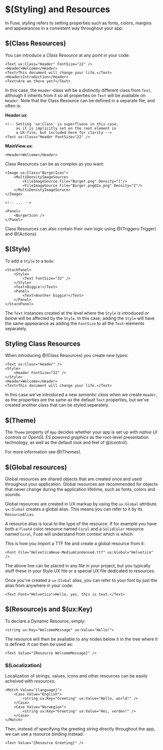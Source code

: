 # $(Styling) and Resources

In Fuse, styling refers to setting properties such as fonts, colors, margins and appearances in a consistent way throughout your app.

## $(Class Resources)

You can introduce a _Class Resource_ at any point in your code:

	<Text ux:Class="Header" FontSize="22" />
	<Header>Welcome</Header>
	<Text>This document will change your life.</Text>
	<Header>Introduction</Header>
	<Text>Are we there yet?</Text>

In this case, the `Header`-class will be a distinctly different class from `Text`, although it inherits from it so all properties on `Text` will be available on `Header`. Note that the Class Resource can be defined in a separate file, and often is:

__Header.ux__:

	<!-- Setting 'ux:Class' is superfluous in this case,
		 as it is implicitly set on the root element in
		 a UX-file, but included here for clarity -->
	<Text ux:Class="Header FontSize="22" />

__MainView.ux__:

	<Header>Welcome</Header>

Class Resources can be as complex as you want:

	<Image ux:Class="BurgerIcon">
		<MultiDensityImageSource>
			<FileImageSource File="Burger.png" Density="1"/>
			<FileImageSource File="Burger.png@2x.png" Density="2"/>
		</MultiDenistyImageSoruce>
	</Image>

	<!-- ... -->

	<Panel>
		<BurgerIcon />
	</Panel>

Class Resources can also contain their own logic using @(Triggers:Trigger) and @(Actions).

## $(Style)

To add a `Style` to a `Node`:

	<StackPanel>
		<Style>
			<Text FontSize="32" />
		</Style>
		<Text>Biggie!</Text>
		<Panel>
			<Text>Another biggie!</Text>
		</Panel>
	</StackPanel>

The `Text` instances created at the level where the `Style` is introduced _or below_ will be affected by the `Style`. In this case, adding the `Style` will have the same appearance as adding the `FontSize` to all the `Text`-elements separately.

## Styling Class Resources

When introducing @(Class Resources) you create _new types_:

	<Text ux:Class="Header" />
	<Style>
		<Header FontSize="22" />
	</Style>
	<Header>Welcome</Header>
	<Text>This document will change your life.</Text>

In this case we've introduced a new _semantic class_ when we create `Header`, as the properties are the same as the default `Text` properties, but we've created another class that can be styled separately.

## $(Theme)

The `Theme` property of `App` decides whether your app is set up with *native UI controls* or *OpenGL ES powered graphics* as the root-level presentation technology, as well as the default look and feel of @(control).

For more information see @(Themes).

## $(Global resources)

Global resources are shared objects that are created once and used throughout your application. Global resources are recommended for objects that never change during the application lifetime, such as fonts, colors and sounds.

Global resources are created in UX markup by using the `ux:Global` attribute. `ux:Global` creates a global alias. This means you can refer to it by its `ResourceAlias`.

A resource alias is local to the type of the resource. If for example you have both a `float4` color resource named `Coral` and a `SolidColor` resource named `Coral`, Fuse will understand from context which is which.

This is how you import a TTF file and create a global resource from it:

	<Font File="HelveticaNeue-MediumCondensed.ttf" ux:Global="Helvetica" />

The above line can be placed in any file in your project, but you typically stuff these in your Style UX file or a special UX file dedicated to resources.

Once you've created a `ux:Global` alias, you can refer to your font by just the alias from anywhere in your code:

	<Text Font="Helvetica">Hello, yes, this is text.</Text>

## $(Resource)s and $(ux:Key)

To declare a Dynamic Resource, simply:

	<string ux:Key="WelcomeMessage" ux:Value="Hello!">

The resource will then be available to any nodes below it in the tree where it is defined. It can then be used as:

	<Text Value="{Resource WelcomeMessage}" />

### $(Localization)

Localization of strings, values, icons and other resources can be easily acheived with *resources*.

	<Match Value="{language}">
		<Case Value="English">
			<string ux:Key="Greeting" ux:Value="Hello, world!" />
		</Case>
		<Case Value="Norwegian">
			<string ux:Key="Greeting" ux:Value="Hei, verden!" />
		</Case>
	</Match>

Then, instead of specifying the greeting string directly throughout the app, we can use a resource binding instead:

	<Text Value="{Resource Greeting}" />


<!--## The anatomy of controls

TODO: Explain appearances, overlays, child/parent, how

## Tweaking existing styles

- InheritStyle = false ? -->
